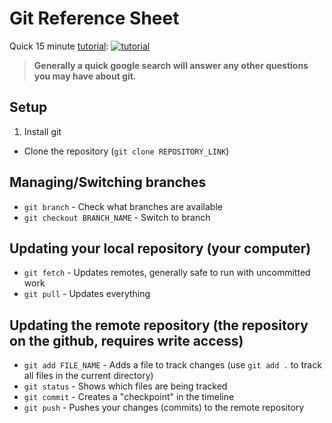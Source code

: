 # Git Reference Sheet
Quick 15 minute [tutorial](https://www.youtube.com/watch?v=USjZcfj8yxE&pp=ygUMaW50cm8gdG8gZ2l0):
[![tutorial](https://img.youtube.com/vi/USjZcfj8yxE/0.jpg)](https://www.youtube.com/watch?v=USjZcfj8yxE&pp=ygUMaW50cm8gdG8gZ2l0)

> **Generally a quick google search will answer any other questions you may have about git.**

## Setup
1. Install git
- Clone the repository (`git clone REPOSITORY_LINK`)

## Managing/Switching branches
- `git branch` - Check what branches are available
- `git checkout BRANCH_NAME` - Switch to branch

## Updating your local repository (your computer)
- `git fetch` - Updates remotes, generally safe to run with uncommitted work
- `git pull` - Updates everything

## Updating the remote repository (the repository on the github, requires write access)
- `git add FILE_NAME` - Adds a file to track changes (use `git add .` to track all files in the current directory) 
- `git status` - Shows  which files are being tracked
- `git commit` - Creates a "checkpoint" in the timeline
- `git push` - Pushes your changes (commits) to the remote repository
